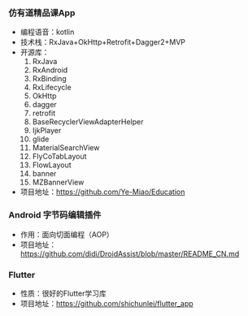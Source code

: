 ### 仿有道精品课App
- 编程语音：kotlin
- 技术栈：RxJava+OkHttp+Retrofit+Dagger2+MVP
- 开源库：
  01. RxJava
  02. RxAndroid
  03. RxBinding
  04. RxLifecycle
  05. OkHttp
  06. dagger
  07. retrofit
  08. BaseRecyclerViewAdapterHelper
  09. IjkPlayer
  10. glide
  11. MaterialSearchView
  12. FlyCoTabLayout
  13. FlowLayout
  14. banner
  15. MZBannerView
- 项目地址：https://github.com/Ye-Miao/Education

### Android 字节码编辑插件
- 作用：面向切面编程（AOP）
- 项目地址：https://github.com/didi/DroidAssist/blob/master/README_CN.md

### Flutter
- 性质：很好的Flutter学习库
- 项目地址：https://github.com/shichunlei/flutter_app